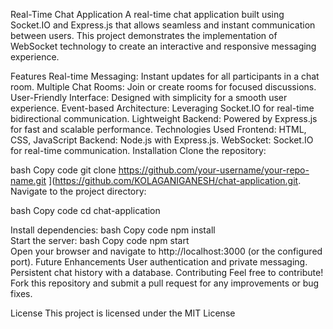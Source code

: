 Real-Time Chat Application
A real-time chat application built using Socket.IO and Express.js that allows seamless and instant communication between users. This project demonstrates the implementation of WebSocket technology to create an interactive and responsive messaging experience.

Features
Real-time Messaging: Instant updates for all participants in a chat room.
Multiple Chat Rooms: Join or create rooms for focused discussions.
User-Friendly Interface: Designed with simplicity for a smooth user experience.
Event-based Architecture: Leveraging Socket.IO for real-time bidirectional communication.
Lightweight Backend: Powered by Express.js for fast and scalable performance.
Technologies Used
Frontend: HTML, CSS, JavaScript 
Backend: Node.js with Express.js.
WebSocket: Socket.IO for real-time communication.
Installation
Clone the repository:

bash
Copy code
git clone https://github.com/your-username/your-repo-name.git ](https://github.com/KOLAGANIGANESH/chat-application.git. 
Navigate to the project directory:

bash
Copy code
cd chat-application 

Install dependencies:
bash
Copy code
npm install  
Start the server:
bash
Copy code
npm start  
Open your browser and navigate to http://localhost:3000 (or the configured port).
Future Enhancements
User authentication and private messaging.
Persistent chat history with a database.
Contributing
Feel free to contribute! Fork this repository and submit a pull request for any improvements or bug fixes.

License
This project is licensed under the MIT License
